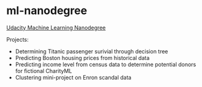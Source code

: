 # ml-nanodegree
[Udacity Machine Learning Nanodegree](https://www.udacity.com/course/machine-learning-engineer-nanodegree--nd009)

Projects:
* Determining Titanic passenger surivial through decision tree
* Predicting Boston housing prices from historical data
* Predicting income level from census data to determine potential donors for fictional CharityML
* Clustering mini-project on Enron scandal data
